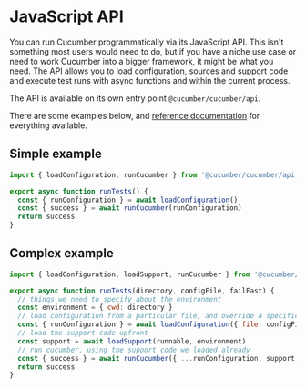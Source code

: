 # JavaScript API

You can run Cucumber programmatically via its JavaScript API. This isn't something most users would need to do, but if you have a niche use case or need to work Cucumber into a bigger framework, it might be what you need. The API allows you to load configuration, sources and support code and execute test runs with async functions and within the current process.

The API is available on its own entry point `@cucumber/cucumber/api`.

There are some examples below, and [reference documentation](./api/index.md) for everything available.

## Simple example

```javascript
import { loadConfiguration, runCucumber } from '@cucumber/cucumber/api'

export async function runTests() {
  const { runConfiguration } = await loadConfiguration()
  const { success } = await runCucumber(runConfiguration)
  return success
}
```

## Complex example

```javascript
import { loadConfiguration, loadSupport, runCucumber } from '@cucumber/cucumber/api'

export async function runTests(directory, configFile, failFast) {
  // things we need to specify about the environment
  const environment = { cwd: directory }
  // load configuration from a particular file, and override a specific option
  const { runConfiguration } = await loadConfiguration({ file: configFile, provided: { failFast } }, environment)
  // load the support code upfront
  const support = await loadSupport(runnable, environment)
  // run cucumber, using the support code we loaded already
  const { success } = await runCucumber({ ...runConfiguration, support }, environment)
  return success
}
```
